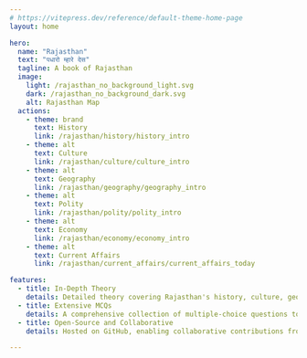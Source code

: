 ```yaml
---
# https://vitepress.dev/reference/default-theme-home-page
layout: home

hero:
  name: "Rajasthan"
  text: "पधारो म्हारे देस"
  tagline: A book of Rajasthan
  image:
    light: /rajasthan_no_background_light.svg
    dark: /rajasthan_no_background_dark.svg
    alt: Rajasthan Map
  actions:
    - theme: brand
      text: History
      link: /rajasthan/history/history_intro
    - theme: alt
      text: Culture
      link: /rajasthan/culture/culture_intro
    - theme: alt
      text: Geography
      link: /rajasthan/geography/geography_intro
    - theme: alt
      text: Polity
      link: /rajasthan/polity/polity_intro
    - theme: alt
      text: Economy
      link: /rajasthan/economy/economy_intro
    - theme: alt
      text: Current Affairs
      link: /rajasthan/current_affairs/current_affairs_today

features:
  - title: In-Depth Theory
    details: Detailed theory covering Rajasthan's history, culture, geography, polity, economy, and current affairs, designed for competitive exams.
  - title: Extensive MCQs 
    details: A comprehensive collection of multiple-choice questions to practice and master Rajasthan's key topics for exams.
  - title: Open-Source and Collaborative
    details: Hosted on GitHub, enabling collaborative contributions from aspirants and educators to enrich the content.

---
```



<style>
:root {
  --vp-home-hero-name-color: transparent;
  --vp-home-hero-name-background: -webkit-linear-gradient(120deg, #4565d8 40%, #41d1ff);
}


@media (min-width: 640px) {
  :root {
    --vp-home-hero-image-filter: blur(56px);
  }
}

@media (min-width: 960px) {
  :root {
    --vp-home-hero-image-filter: blur(72px);
  }
}
</style>
